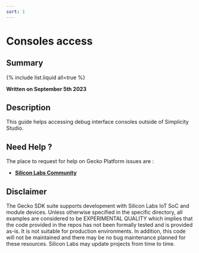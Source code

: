```yaml
---
sort: 1
---
```


# Consoles access

## Summary ##
{% include list.liquid all=true %}

**Written on September 5th 2023**

## Description ##

This guide helps accessing debug interface consoles outside of Simplicity Studio.

## Need Help ? ##

The place to request for help on Gecko Platform issues are :

* [**Silicon Labs Community**](https://community.silabs.com/)


## Disclaimer ##

The Gecko SDK suite supports development with Silicon Labs IoT SoC and module devices. Unless otherwise specified in the specific directory, all examples are considered to be EXPERIMENTAL QUALITY which implies that the code provided in the repos has not been formally tested and is provided as-is.  It is not suitable for production environments.  In addition, this code will not be maintained and there may be no bug maintenance planned for these resources. Silicon Labs may update projects from time to time.
